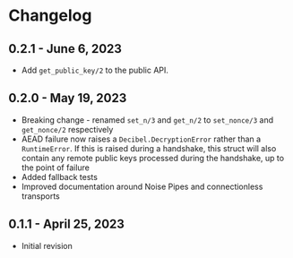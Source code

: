 # Changelog

## 0.2.1 - June 6, 2023

- Add `get_public_key/2` to the public API.

## 0.2.0 - May 19, 2023
- Breaking change - renamed `set_n/3` and `get_n/2` to `set_nonce/3`
  and `get_nonce/2` respectively
- AEAD failure now raises a `Decibel.DecryptionError` rather than
  a `RuntimeError`. If this is raised during a handshake, this struct 
  will also contain any remote public keys processed during the
  handshake, up to the point of failure
- Added fallback tests
- Improved documentation around Noise Pipes and connectionless
  transports

## 0.1.1 - April 25, 2023

- Initial revision